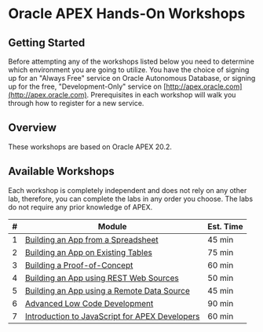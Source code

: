 # Oracle APEX Hands-On Workshops

## Getting Started

Before attempting any of the workshops listed below you need to determine which environment you are going to utilize. You have the choice of signing up for an "Always Free" service on Oracle Autonomous Database, or signing up for the free, "Development-Only" service on [http://apex.oracle.com](http://apex.oracle.com). Prerequisites in each workshop will walk you through how to register for a new service.

## Overview

These workshops are based on Oracle APEX 20.2.

## Available Workshops
Each workshop is completely independent and does not rely on any other lab, therefore, you can complete the labs in any order you choose. The labs do not require any prior knowledge of APEX.

| # | Module | Est. Time |
| --- | --- | --- |
| 1 | [Building an App from a Spreadsheet](https://apexapps.oracle.com/pls/apex/dbpm/r/livelabs/view-workshop?p180_id=631) | 45 min |
| 2 | [Building an App on Existing Tables](https://apexapps.oracle.com/pls/apex/dbpm/r/livelabs/view-workshop?p180_id=628) | 75 min |
| 3 | [Building a Proof-of-Concept](https://apexapps.oracle.com/pls/apex/dbpm/r/livelabs/view-workshop?p180_id=633) | 60 min |
| 4 | [Building an App using REST Web Sources](https://apexapps.oracle.com/pls/apex/dbpm/r/livelabs/view-workshop?p180_id=615) | 50 min |
| 5 | [Building an App using a Remote Data Source](https://apexapps.oracle.com/pls/apex/dbpm/r/livelabs/view-workshop?p180_id=630) | 45 min |
| 6 | [Advanced Low Code Development](https://apexapps.oracle.com/pls/apex/dbpm/r/livelabs/view-workshop?p180_id=554) | 90 min |
| 7 | [Introduction to JavaScript for APEX Developers](https://apexapps.oracle.com/pls/apex/dbpm/r/livelabs/view-workshop?p180_id=602) | 60 min |

